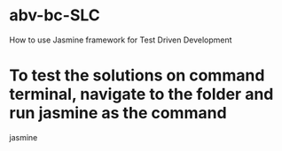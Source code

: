 # abv-bc-SLC
How to use Jasmine framework for Test Driven Development

# To test the solutions on command terminal, navigate to the folder and run jasmine as the command

jasmine
